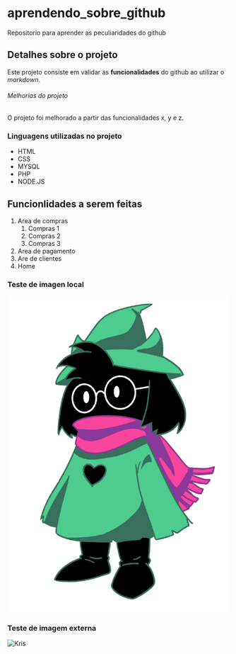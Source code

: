 # aprendendo_sobre_github
Repositorio para aprender as peculiaridades do github

## Detalhes sobre o projeto

Este projeto consiste em validar as **funcionalidades** do github ao utilizar o *markdown*.


###### Melhorias do projeto

O projeto foi melhorado a partir das funcionalidades x, y e z.


### Linguagens utilizadas no projeto

* HTML
* CSS
* MYSQL
* PHP
* NODE.JS

## Funcionlidades a serem feitas

1. Area de compras
    1. Compras 1
    2. Compras 2
    3. Compras 3
2. Area de pagamento
3. Are de clientes
4. Home

### Teste de imagen local

![Ralsei](imgs/fluffy%20boy.png)

### Teste de imagem externa
![Kris](https://static.wikia.nocookie.net/deltarunebrasil/images/3/34/Kris.png/revision/latest?cb=20181106233841&path-prefix=pt-br)